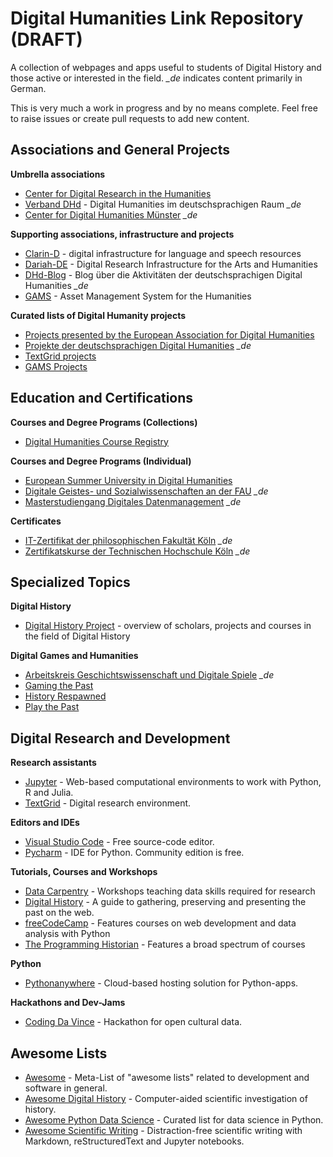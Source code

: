 # Digital Humanities Link Repository (DRAFT)

A collection of webpages and apps useful to students of Digital History and those active or interested in the field. *_de* indicates content primarily in German.

This is very much a work in progress and by no means complete. Feel free to raise issues or create pull requests to add new content.

## Associations and General Projects

**Umbrella associations**
- [Center for Digital Research in the Humanities](https://cdrh.unl.edu/)
- [Verband DHd](https://dig-hum.de/) - Digital Humanities im deutschsprachigen Raum *_de*
- [Center for Digital Humanities Münster](https://www.uni-muenster.de/CDH/) *_de*

**Supporting associations, infrastructure and projects**
- [Clarin-D](https://www.clarin-d.net/en/)  - digital infrastructure for language and speech resources
- [Dariah-DE](https://de.dariah.eu/) - Digital Research Infrastructure for the Arts and Humanities
- [DHd-Blog](https://dhd-blog.org/) - Blog über die Aktivitäten der deutschsprachigen Digital Humanities *_de*
- [GAMS](http://gams.uni-graz.at/archive/objects/context:gams/methods/sdef:Context/get?locale=de) - Asset Management System for the Humanities

**Curated lists of Digital Humanity projects**
- [Projects presented by the European Association for Digital Humanities](https://eadh.org/projects)
- [Projekte der deutschsprachigen Digital Humanities](https://dig-hum.de/forschung/projekte) *_de*
- [TextGrid projects](https://www.textgrid.de/en/web/guest/kooperationsprojekte)
- [GAMS Projects](http://gams.uni-graz.at/context:gams.projekte)

## Education and Certifications

**Courses and Degree Programs (Collections)**

- [Digital Humanities Course Registry](https://dhcr.clarin-dariah.eu/)

**Courses and Degree Programs (Individual)**

- [European Summer University in Digital Humanities](https://esu.culintec.de/)
- [Digitale Geistes- und Sozialwissenschaften an der FAU](https://www.izdigital.fau.de/) *_de*
- [Masterstudiengang Digitales Datenmanagement](https://www.ddm-master.de/) *_de*

**Certificates**
- [IT-Zertifikat der philosophischen Fakultät Köln](https://dh.phil-fak.uni-koeln.de/it-zertifikat-der-philosophischen-fakultaet) *_de*
- [Zertifikatskurse der Technischen Hochschule Köln](https://www.th-koeln.de/weiterbildung/zertifikatskurse_5882.php) *_de*

## Specialized Topics
**Digital History**
- [Digital History Project](http://digitalhistory.unl.edu/) - overview of scholars, projects and courses in the field of Digital History

**Digital Games and Humanities**
- [Arbeitskreis Geschichtswissenschaft und Digitale Spiele](https://gespielt.hypotheses.org/) *_de*
- [Gaming the Past](https://gamingthepast.net/)
- [History Respawned](https://www.historyrespawned.com/)
- [Play the Past](http://www.playthepast.org/)

## Digital Research and Development

**Research assistants**
- [Jupyter](https://jupyter.org/) - Web-based computational environments to work with Python, R and Julia.
- [TextGrid](https://www.textgrid.de/en/web/guest) - Digital research environment.

**Editors and IDEs**
- [Visual Studio Code](https://code.visualstudio.com/) - Free source-code editor.
- [Pycharm](https://code.visualstudio.com/) - IDE for Python. Community edition is free.

**Tutorials, Courses and Workshops**
- [Data Carpentry](https://datacarpentry.org/) - Workshops teaching data skills required for research
- [Digital History](https://chnm.gmu.edu/digitalhistory/) - A guide to gathering, preserving and presenting the past on the web.
- [freeCodeCamp](https://www.freecodecamp.org/) - Features courses on web development and data analysis with Python
- [The Programming Historian](https://programminghistorian.org/) - Features a broad spectrum of courses 

**Python**
- [Pythonanywhere](https://www.pythonanywhere.com/) - Cloud-based hosting solution for Python-apps.

**Hackathons and Dev-Jams**
- [Coding Da Vince](https://codingdavinci.de/en) - Hackathon for open cultural data.

## Awesome Lists
- [Awesome](https://github.com/sindresorhus/awesome) - Meta-List of "awesome lists" related to development and software in general.
- [Awesome Digital History](https://github.com/maehr/awesome-digital-history) - Computer-aided scientific investigation of history.
- [Awesome Python Data Science](https://github.com/krzjoa/awesome-python-data-science#readme) - Curated list for data science in Python.
- [Awesome Scientific Writing](https://github.com/writing-resources/awesome-scientific-writing) - Distraction-free scientific writing with Markdown, reStructuredText and Jupyter notebooks.